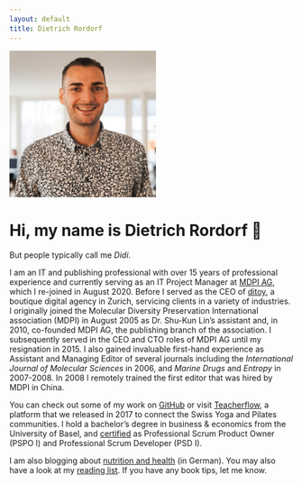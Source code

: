```yaml
---
layout: default
title: Dietrich Rordorf
---
```

<p class="lead">
    <img src="/assets/dr.jpg" alt="Dietrich Rordorf" width="260">
</p>

# Hi, my name is Dietrich Rordorf  👋

But people typically call me *Didi*.

I am an IT and publishing professional with over 15 years of professional experience and currently serving as an IT Project Manager at [MDPI AG](https://www.mdpi.com/), which I re-joined in August 2020. Before I served as the CEO of [ditoy](https://www.ditoy.com/), a boutique digital agency in Zurich, servicing clients in a variety of industries. I originally joined the Molecular Diversity Preservation International association (MDPI) in August 2005 as Dr. Shu-Kun Lin’s assistant and, in 2010, co-founded MDPI AG, the publishing branch of the association. I subsequently served in the CEO and CTO roles of MDPI AG until my resignation in 2015. I also gained invaluable first-hand experience as Assistant and Managing Editor of several journals including the *International Journal of Molecular Sciences* in 2006, and *Marine Drugs* and *Entropy* in 2007-2008. In 2008 I remotely trained the first editor that was hired by MDPI in China.

You can check out some of my work on [GitHub](https://github.com/rordi/) or visit [Teacherflow](https://www.teacherflow.ch), a platform that we released in 2017 to connect the Swiss Yoga and Pilates communities. I hold a bachelor’s degree in business & economics from the University of Basel, and [certified](https://www.scrum.org/user/298081) as Professional Scrum Product Owner (PSPO I) and Professional Scrum Developer (PSD I).

I am also blogging about [nutrition and health](https://www.meinflow.com/) (in German). You may also have a look at my [reading list](./reading-list.html). If you have any book tips, let me know.
